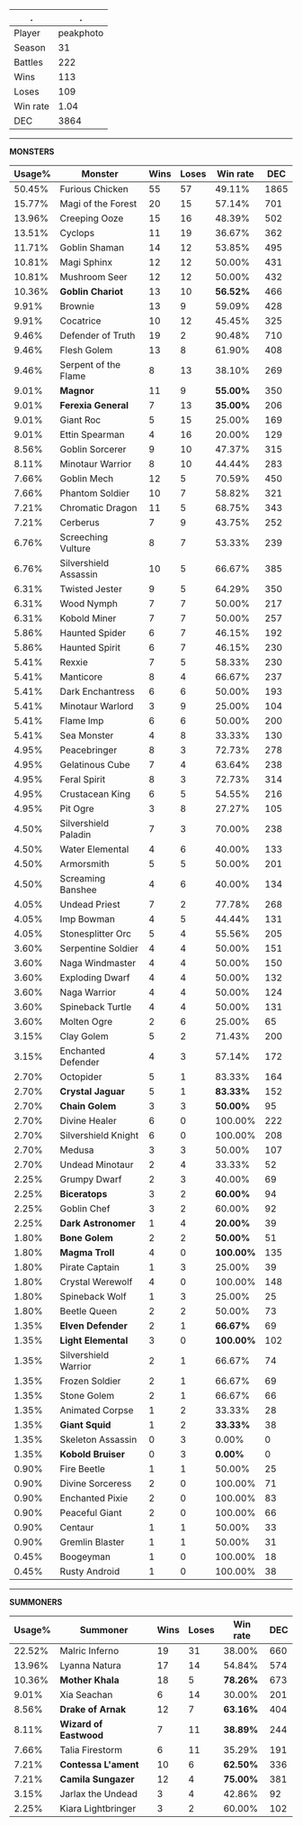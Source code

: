 .|.
|-|-
Player|peakphoto
Season|31
Battles|222
Wins|113
Loses|109
Win rate|1.04
DEC|3864

---
**MONSTERS**

Usage%|Monster|Wins|Loses|Win rate|DEC|
-|-|-|-|-|-|
50.45%|Furious Chicken|55|57|49.11%|1865|
15.77%|Magi of the Forest|20|15|57.14%|701|
13.96%|Creeping Ooze|15|16|48.39%|502|
13.51%|Cyclops|11|19|36.67%|362|
11.71%|Goblin Shaman|14|12|53.85%|495|
10.81%|Magi Sphinx|12|12|50.00%|431|
10.81%|Mushroom Seer|12|12|50.00%|432|
10.36%|**Goblin Chariot**|13|10|**56.52%**|466|
9.91%|Brownie|13|9|59.09%|428|
9.91%|Cocatrice|10|12|45.45%|325|
9.46%|Defender of Truth|19|2|90.48%|710|
9.46%|Flesh Golem|13|8|61.90%|408|
9.46%|Serpent of the Flame|8|13|38.10%|269|
9.01%|**Magnor**|11|9|**55.00%**|350|
9.01%|**Ferexia General**|7|13|**35.00%**|206|
9.01%|Giant Roc|5|15|25.00%|169|
9.01%|Ettin Spearman|4|16|20.00%|129|
8.56%|Goblin Sorcerer|9|10|47.37%|315|
8.11%|Minotaur Warrior|8|10|44.44%|283|
7.66%|Goblin Mech|12|5|70.59%|450|
7.66%|Phantom Soldier|10|7|58.82%|321|
7.21%|Chromatic Dragon|11|5|68.75%|343|
7.21%|Cerberus|7|9|43.75%|252|
6.76%|Screeching Vulture|8|7|53.33%|239|
6.76%|Silvershield Assassin|10|5|66.67%|385|
6.31%|Twisted Jester|9|5|64.29%|350|
6.31%|Wood Nymph|7|7|50.00%|217|
6.31%|Kobold Miner|7|7|50.00%|257|
5.86%|Haunted Spider|6|7|46.15%|192|
5.86%|Haunted Spirit|6|7|46.15%|230|
5.41%|Rexxie|7|5|58.33%|230|
5.41%|Manticore|8|4|66.67%|237|
5.41%|Dark Enchantress|6|6|50.00%|193|
5.41%|Minotaur Warlord|3|9|25.00%|104|
5.41%|Flame Imp|6|6|50.00%|200|
5.41%|Sea Monster|4|8|33.33%|130|
4.95%|Peacebringer|8|3|72.73%|278|
4.95%|Gelatinous Cube|7|4|63.64%|238|
4.95%|Feral Spirit|8|3|72.73%|314|
4.95%|Crustacean King|6|5|54.55%|216|
4.95%|Pit Ogre|3|8|27.27%|105|
4.50%|Silvershield Paladin|7|3|70.00%|238|
4.50%|Water Elemental|4|6|40.00%|133|
4.50%|Armorsmith|5|5|50.00%|201|
4.50%|Screaming Banshee|4|6|40.00%|134|
4.05%|Undead Priest|7|2|77.78%|268|
4.05%|Imp Bowman|4|5|44.44%|131|
4.05%|Stonesplitter Orc|5|4|55.56%|205|
3.60%|Serpentine Soldier|4|4|50.00%|151|
3.60%|Naga Windmaster|4|4|50.00%|150|
3.60%|Exploding Dwarf|4|4|50.00%|132|
3.60%|Naga Warrior|4|4|50.00%|124|
3.60%|Spineback Turtle|4|4|50.00%|131|
3.60%|Molten Ogre|2|6|25.00%|65|
3.15%|Clay Golem|5|2|71.43%|200|
3.15%|Enchanted Defender|4|3|57.14%|172|
2.70%|Octopider|5|1|83.33%|164|
2.70%|**Crystal Jaguar**|5|1|**83.33%**|152|
2.70%|**Chain Golem**|3|3|**50.00%**|95|
2.70%|Divine Healer|6|0|100.00%|222|
2.70%|Silvershield Knight|6|0|100.00%|208|
2.70%|Medusa|3|3|50.00%|107|
2.70%|Undead Minotaur|2|4|33.33%|52|
2.25%|Grumpy Dwarf|2|3|40.00%|69|
2.25%|**Biceratops**|3|2|**60.00%**|94|
2.25%|Goblin Chef|3|2|60.00%|92|
2.25%|**Dark Astronomer**|1|4|**20.00%**|39|
1.80%|**Bone Golem**|2|2|**50.00%**|51|
1.80%|**Magma Troll**|4|0|**100.00%**|135|
1.80%|Pirate Captain|1|3|25.00%|39|
1.80%|Crystal Werewolf|4|0|100.00%|148|
1.80%|Spineback Wolf|1|3|25.00%|25|
1.80%|Beetle Queen|2|2|50.00%|73|
1.35%|**Elven Defender**|2|1|**66.67%**|69|
1.35%|**Light Elemental**|3|0|**100.00%**|102|
1.35%|Silvershield Warrior|2|1|66.67%|74|
1.35%|Frozen Soldier|2|1|66.67%|69|
1.35%|Stone Golem|2|1|66.67%|66|
1.35%|Animated Corpse|1|2|33.33%|28|
1.35%|**Giant Squid**|1|2|**33.33%**|38|
1.35%|Skeleton Assassin|0|3|0.00%|0|
1.35%|**Kobold Bruiser**|0|3|**0.00%**|0|
0.90%|Fire Beetle|1|1|50.00%|25|
0.90%|Divine Sorceress|2|0|100.00%|71|
0.90%|Enchanted Pixie|2|0|100.00%|83|
0.90%|Peaceful Giant|2|0|100.00%|66|
0.90%|Centaur|1|1|50.00%|33|
0.90%|Gremlin Blaster|1|1|50.00%|31|
0.45%|Boogeyman|1|0|100.00%|18|
0.45%|Rusty Android|1|0|100.00%|38|

---
**SUMMONERS**

Usage%|Summoner|Wins|Loses|Win rate|DEC|
-|-|-|-|-|-|
22.52%|Malric Inferno|19|31|38.00%|660|
13.96%|Lyanna Natura|17|14|54.84%|574|
10.36%|**Mother Khala**|18|5|**78.26%**|673|
9.01%|Xia Seachan|6|14|30.00%|201|
8.56%|**Drake of Arnak**|12|7|**63.16%**|404|
8.11%|**Wizard of Eastwood**|7|11|**38.89%**|244|
7.66%|Talia Firestorm|6|11|35.29%|191|
7.21%|**Contessa L'ament**|10|6|**62.50%**|336|
7.21%|**Camila Sungazer**|12|4|**75.00%**|381|
3.15%|Jarlax the Undead|3|4|42.86%|92|
2.25%|Kiara Lightbringer|3|2|60.00%|102|
